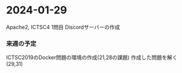 # 2024-01-29
Apache2, ICTSC4 1問目
Discordサーバーの作成

### 来週の予定
ICTSC2019のDocker問題の環境の作成(21,28の課題)
作成した問題を解く(29,31)
